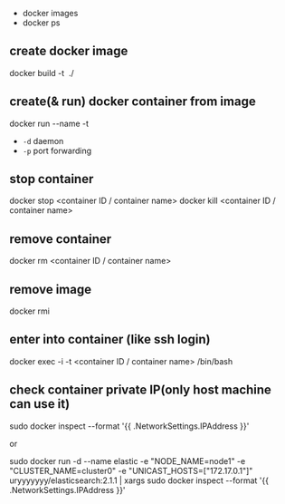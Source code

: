 
- docker images
- docker ps

## create docker image

docker build -t <image tag> ./

## create(& run) docker container from image

docker run --name <container name> -t <image tag>

- `-d` daemon
- `-p` port forwarding

## stop container

docker stop <container ID / container name>
docker kill <container ID / container name>

## remove container

docker rm <container ID / container name>

## remove image

docker rmi <image tag>

## enter into container (like ssh login)
docker exec -i -t <container ID / container name> /bin/bash

## check container private IP(only host machine can use it)

sudo docker inspect --format '{{ .NetworkSettings.IPAddress }}' <containerID>

or

sudo docker run -d --name elastic -e "NODE_NAME=node1" -e "CLUSTER_NAME=cluster0" -e "UNICAST_HOSTS=["172.17.0.1"]" uryyyyyyy/elasticsearch:2.1.1 | xargs sudo docker inspect --format '{{ .NetworkSettings.IPAddress }}'
